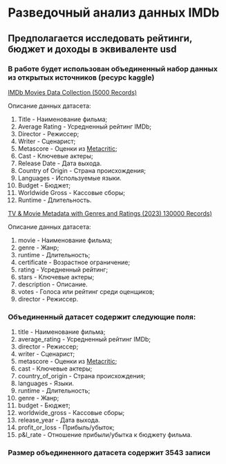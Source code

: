 # Разведочный анализ данных IMDb

## Предполагается исследовать рейтинги, бюджет и доходы в эквиваленте usd

### В работе будет использован объединенный набор данных из открытых источников (ресурс kaggle)

<a href="https://www.kaggle.com/datasets/hetbabariya/imdb-movies-data-collection-5000-records">IMDb Movies Data
Collection (5000 Records)</a>

Описание данных датасета:

1. Title - Наименование фильма;
2. Average Rating - Усредненный рейтинг IMDb;
3. Director - Режиссер;
4. Writer - Сценарист;
5. Metascore - Оценки из <a href="https://www.metacritic.com/">Metacritic</a>;
6. Cast - Ключевые актеры;
7. Release Date - Дата выхода.
8. Country of Origin - Страна происхождения;
9. Languages - Используемые языки.
10. Budget - Бюджет;
11. Worldwide Gross - Кассовые сборы;
12. Runtime - Длительность.

<a href="https://www.kaggle.com/datasets/gayu14/tv-and-movie-metadata-with-genres-and-ratings-imbd">TV & Movie Metadata
with Genres and Ratings (2023) 130000 Records)</a>

Описание данных датасета:

1. movie - Наименование фильма;
2. genre - Жанр;
3. runtime - Длительность;
4. certificate - Возрастное ограничение;
5. rating - Усредненный рейтинг;
6. stars - Ключевые актеры;
7. description - Описание.
8. votes - Голоса или рейтинг среди оценщиков;
9. director - Режиссер.

### Объединенный датасет содержит следующие поля:

1. title - Наименование фильма;
2. average_rating - Усредненный рейтинг IMDb;
3. director - Режиссер;
4. writer - Сценарист;
5. metascore - Оценки из <a href="https://www.metacritic.com/">Metacritic</a>;
6. cast - Ключевые актеры;
7. country_of_origin - Страна происхождения;
8. languages - Языки.
9. runtime - Длительность;
10. genre - Жанр;
11. budget - Бюджет;
12. worldwide_gross - Кассовые сборы;
13. release_year - Дата выхода.
14. profit_or_loss - Прибыль/убыток;
15. p&l_rate - Отношение прибыли/убытка к бюджету фильма.

### Размер объединенного датасета содержит 3543 записи